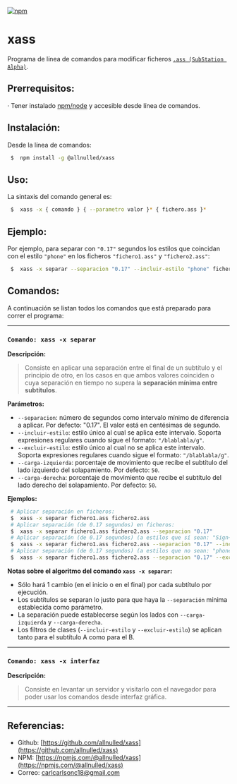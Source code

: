 [![npm](https://nodei.co/npm/@allnulled/xass.png)](https://npmjs.com/@allnulled/xass)

# xass

Programa de línea de comandos para modificar ficheros [`.ass (SubStation Alpha)`](https://en.wikipedia.org/wiki/SubStation_Alpha).

## Prerrequisitos:

  · Tener instalado [npm/node](https://nodejs.org/en/download/) y accesible desde línea de comandos.

## Instalación:

Desde la línea de comandos:

```sh
 $  npm install -g @allnulled/xass
```

## Uso:

La sintaxis del comando general es:

```sh
 $  xass -x { comando } { --parametro valor }* { fichero.ass }*
```

## Ejemplo:

Por ejemplo, para separar con `"0.17"` segundos los estilos que coincidan con el estilo `"phone"` en los ficheros `"fichero1.ass"` y `"fichero2.ass"`:

```sh
 $  xass -x separar --separacion "0.17" --incluir-estilo "phone" fichero1.ass fichero2.ass
```

## Comandos:

A continuación se listan todos los comandos que está preparado para correr el programa:

----

### `Comando: xass -x separar`

**Descripción:**

> Consiste en aplicar una separación entre el final de un subtítulo y el principio de otro, en los casos en que ambos valores coinciden o cuya separación en tiempo no supera la **separación mínima entre subtítulos**.

**Parámetros:**
  - `--separacion`: número de segundos como intervalo mínimo de diferencia a aplicar. Por defecto: "0.17". El valor está en centésimas de segundo.
  - `--incluir-estilo`: estilo único al cual se aplica este intervalo. Soporta expresiones regulares cuando sigue el formato: `"/blablabla/g"`.
  - `--excluir-estilo`: estilo único al cual no se aplica este intervalo. Soporta expresiones regulares cuando sigue el formato: `"/blablabla/g"`.
  - `--carga-izquierda`: porcentaje de movimiento que recibe el subtítulo del lado izquierdo del solapamiento. Por defecto: `50`.
  - `--carga-derecha`: porcentaje de movimiento que recibe el subtítulo del lado derecho del solapamiento. Por defecto: `50`.

**Ejemplos:**

```sh
 # Aplicar separación en ficheros:
 $  xass -x separar fichero1.ass fichero2.ass
 # Aplicar separación (de 0.17 segundos) en ficheros:
 $  xass -x separar fichero1.ass fichero2.ass --separacion "0.17"
 # Aplicar separación (de 0.17 segundos) (a estilos que sí sean: "Sign~") en ficheros:
 $  xass -x separar fichero1.ass fichero2.ass --separacion "0.17" --incluir-estilo "/Sign.*/gi"
 # Aplicar separación (de 0.17 segundos) (a estilos que no sean: "phone") en ficheros:
 $  xass -x separar fichero1.ass fichero2.ass --separacion "0.17" --excluir-estilo "phone"
```

**Notas sobre el algoritmo del comando `xass -x separar`:**

 - Sólo hará 1 cambio (en el inicio o en el final) por cada subtítulo por ejecución.
 - Los subtítulos se separan lo justo para que haya la `--separación` mínima establecida como parámetro.
 - La separación puede establecerse según los lados con `--carga-izquierda` y `--carga-derecha`.
 - Los filtros de clases (`--incluir-estilo` y `--excluir-estilo`) se aplican tanto para el subtítulo A como para el B.

----

### `Comando: xass -x interfaz`

**Descripción:**

> Consiste en levantar un servidor y visitarlo con el navegador para poder usar los comandos desde interfaz gráfica.

----

## Referencias:

  - Github: [https://github.com/allnulled/xass](https://github.com/allnulled/xass)
  - NPM: [https://npmjs.com/@allnulled/xass](https://npmjs.com/@allnulled/xass)
  - Correo: [carlcarlsonc18@gmail.com](mailto:carlcarlsonc18@gmail.com)